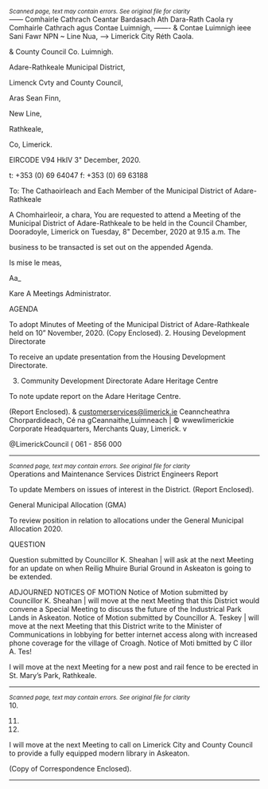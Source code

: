 *<small>Scanned page, text may contain errors. See original file for clarity</small>*  
_——_ Comhairle Cathrach Ceantar Bardasach Ath Dara-Rath Caola
ry Comhairle Cathrach agus Contae Luimnigh,
——- & Contae Luimnigh ieee Sani Fawr
NPN ~ Line Nua,
—> Limerick City Réth Caola.

& County Council Co. Luimnigh.

Adare-Rathkeale Municipal District,

Limenck Cvty and County Council,

Aras Sean Finn,

New Line,

Rathkeale,

Co, Limerick.

EIRCODE V94 HkIV
3" December, 2020.

t: +353 (0) 69 64047
f: +353 (0) 69 63188

To: The Cathaoirleach and Each Member of the Municipal District of Adare-Rathkeale

A Chomhairleoir, a chara,
You are requested to attend a Meeting of the Municipal District of Adare-Rathkeale to be held in
the Council Chamber, Dooradoyle, Limerick on Tuesday, 8" December, 2020 at 9.15 a.m. The

business to be transacted is set out on the appended Agenda.

Is mise le meas,

Aa_

Kare A
Meetings Administrator.

AGENDA

To adopt Minutes of Meeting of the Municipal District of Adare-Rathkeale held on 10”
November, 2020.
(Copy Enclosed).
2. Housing Development Directorate

To receive an update presentation from the Housing Development Directorate.

3. Community Development Directorate
Adare Heritage Centre

To note update report on the Adare Heritage Centre.

(Report Enclosed).
& customerservices@limerick.ie
Ceanncheathra Chorpardideach, Cé na gCeannaithe,Luimneach | © wwewlimerickie
Corporate Headquarters, Merchants Quay, Limerick. v

@LimerickCouncil
( 061 - 856 000

---
*<small>Scanned page, text may contain errors. See original file for clarity</small>*  
Operations and Maintenance Services
District Engineers Report

To update Members on issues of interest in the District.
(Report Enclosed).

General Municipal Allocation (GMA)

To review position in relation to allocations under the General Municipal Allocation 2020.

QUESTION

Question submitted by Councillor K. Sheahan
| will ask at the next Meeting for an update on when Reilig Mhuire Burial Ground in
Askeaton is going to be extended.

ADJOURNED NOTICES OF MOTION
Notice of Motion submitted by Councillor K. Sheahan
| will move at the next Meeting that this District would convene a Special Meeting to
discuss the future of the Industrical Park Lands in Askeaton.
Notice of Motion submitted by Councillor A. Teskey
| will move at the next Meeting that this District write to the Minister of Communications
in lobbying for better internet access along with increased phone coverage for the village
of Croagh.
Notice of Moti bmitted by C illor A. Tes!

I will move at the next Meeting for a new post and rail fence to be erected in St. Mary’s
Park, Rathkeale.

---
*<small>Scanned page, text may contain errors. See original file for clarity</small>*  
10.

11.

12.

I will move at the next Meeting to call on Limerick City and County Council to provide a
fully equipped modern library in Askeaton.

(Copy of Correspondence Enclosed).

---
